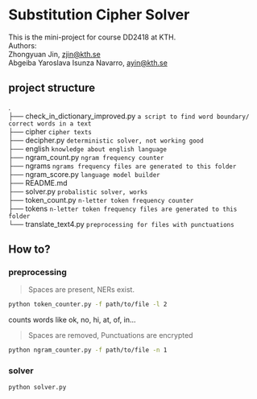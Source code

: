 # Substitution Cipher Solver

This is the mini-project for course DD2418 at KTH.  
Authors:  
Zhongyuan Jin, zjin@kth.se  
Abgeiba Yaroslava Isunza Navarro, ayin@kth.se

## project structure

.  
├── check_in_dictionary_improved.py `a script to find word boundary/ correct words in a text`  
├── cipher `cipher texts`  
├── decipher.py `deterministic solver, not working good`  
├── english `knowledge about english language`  
├── ngram_count.py `ngram frequency counter`  
├── ngrams `ngrams frequency files are generated to this folder`  
├── ngram_score.py `language model builder`  
├── README.md  
├── solver.py `probalistic solver, works`  
├── token_count.py `n-letter token frequency counter`  
├── tokens `n-letter token frequency files are generated to this folder`  
└── translate_text4.py `preprocessing for files with punctuations`

## How to?

### preprocessing

> Spaces are present, NERs exist.

```bash
python token_counter.py -f path/to/file -l 2
```

counts words like ok, no, hi, at, of, in...

> Spaces are removed, Punctuations are encrypted

```bash
python ngram_counter.py -f path/to/file -n 1
```

### solver

```bash
python solver.py
```
